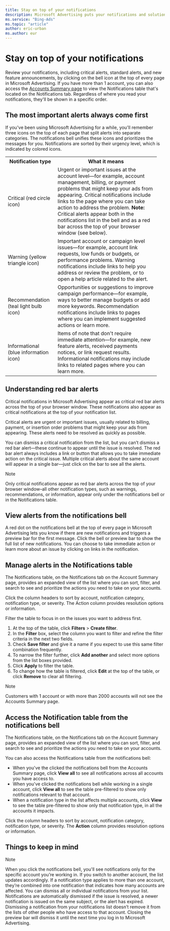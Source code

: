 ```yaml
---
title: Stay on top of your notifications
description: Microsoft Advertising puts your notifications and solutions in one place for clearer focus on the important items.
ms.service: "Bing-Ads"
ms.topic: "article"
author: eric-urban
ms.author: eur
---
```


# Stay on top of your notifications

Review your notifications, including critical alerts, standard alerts, and new feature announcements, by clicking on the bell icon at the top of every page in Microsoft Advertising. If you have more than 1 account, you can also access the [Accounts Summary page](./hlp_BA_CONC_AccountsSummary.md) to view the Notifications table that's located on the Notifications tab. Regardless of where you read your notifications, they'll be shown in a specific order.

## The most important alerts always come first

If you've been using Microsoft Advertising for a while, you'll remember three icons on the top of each page that split alerts into separate categories. The notifications bell unifies these icons and prioritizes the messages for you. Notifications are sorted by their urgency level, which is indicated by colored icons.

<table style="width:95%">
  <tr>
    <th>
        Notification type
      </th>
    <th>
        What it means
      </th>
  </tr>
  <tr>
    <td>Critical (red circle icon)</td>
    <td>
      <para>
          Urgent or important issues at the account level—for example, account management, billing, or payment problems that might keep your ads from appearing.
        </para>
      <para>
          Critical notifications include links to the page where you can take action to address the problem.
        </para>
      <para>
          <strong>Note: </strong>Critical alerts appear both in the notifications list in the bell and as a red bar across the top of your browser window (see below).
        </para>
    </td>
  </tr>
  <tr>
    <td>Warning (yellow triangle icon)</td>
    <td>
      <para>
          Important account or campaign level issues—for example, account link requests, low funds or budgets, or performance problems.
        </para>
      <para>
        Warning notifications include links to help you address or review the problem, or to open a help article related to the alert. 
        </para>
    </td>
  </tr>
  <tr>
    <td>Recommendation (teal light bulb icon)</td>
    <td>
      <para>
          Opportunities or suggestions to improve campaign performance—for example, ways to better manage budgets or add more keywords.
        </para>
      <para>
          Recommendation notifications include links to pages where you can implement suggested actions or learn more.
        </para>
    </td>
  </tr>
  <tr>
    <td>Informational (blue information icon)</td>
    <td>
      <para>
        Items of note that don't require immediate attention—for example, new feature alerts, received payments notices, or link request results.
        </para>
      <para>
        Informational notifications may include links to related pages where you can learn more.
        </para>
    </td>
  </tr>
</table>

## Understanding red bar alerts

Critical notifications in Microsoft Advertising appear as critical red bar alerts across the top of your browser window. These notifications also appear as critical notifications at the top of your notification list.

Critical alerts are urgent or important issues, usually related to billing, payment, or insertion order problems that might keep your ads from appearing. These alerts need to be resolved as quickly as possible.

You can dismiss a critical notification from the list, but you can’t dismiss a red bar alert—these continue to appear until the issue is resolved. The red bar alert always includes a link or button that allows you to take immediate action on the critical issue. Multiple critical alerts about the same account will appear in a single bar—just click on the bar to see all the alerts.

> [!NOTE]
> Only critical notifications appear as red bar alerts across the top of your browser window–all other notification types, such as warnings, recommendations, or information, appear only under the notifications bell or in the Notifications table.

## View alerts from the notifications bell
A red dot on the notifications bell at the top of every page in Microsoft Advertising lets you know if there are new notifications and triggers a preview bar for the first message. Click the bell or preview bar to show the full list of new notifications. You can choose to take immediate action or learn more about an issue by clicking on links in the notification.
## Manage alerts in the Notifications table
The Notifications table, on the Notifications tab on the Account Summary page, provides an expanded view of the list where you can sort, filter, and search to see and prioritize the actions you need to take on your accounts.

Click the column headers to sort by account, notification category, notification type, or severity. The Action column provides resolution options or information.

Filter the table to focus in on the issues you want to address first.
1. At the top of the table, click **Filters** > **Create filter**.
1. In the **Filter** box, select the column you want to filter and refine the filter criteria in the next two fields.
1. Check **Save filter** and give it a name if you expect to use this same filter combination frequently.
1. To narrow the filter further, click **Add another** and select more options from the list boxes provided.
1. Click **Apply** to filter the table.
1. To change how the table is filtered, click **Edit** at the top of the table, or click **Remove** to clear all filtering.

> [!NOTE]
> Customers with 1 account or with more than 2000 accounts will not see the Accounts Summary page.

## Access the Notification table from the notifications bell
The Notifications table, on the Notifications tab on the Account Summary page, provides an expanded view of the list where you can sort, filter, and search to see and prioritize the actions you need to take on your accounts.

You can also access the Notifications table from the notifications bell:
- When you've the clicked the notifications bell from the Accounts Summary page, click **View all** to see all notifications across all accounts you have access to.
- When you've clicked the notifications bell while working in a single account, click **View all** to see the table pre-filtered to show only notifications relevant to that account.
- When a notification type in the list affects multiple accounts, click **View** to see the table pre-filtered to show only that notification type, in all the accounts it impacts.

Click the column headers to sort by account, notification category, notification type, or severity. The **Action** column provides resolution options or information.

## Things to keep in mind

> [!NOTE]
> When you click the notifications bell, you'll see notifications only for the specific account you’re working in. If you switch to another account, the list updates accordingly.
> If a notification type applies to more than one account, they’re combined into one notification that indicates how many accounts are affected.
> You can dismiss all or individual notifications from your list. Notifications are automatically dismissed if the issue is resolved, a newer notification is issued on the same subject, or the alert has expired.
> Dismissing a notification from your notifications list doesn’t remove it from the lists of other people who have access to that account.
> Closing the preview bar will dismiss it until the next time you log in to Microsoft Advertising.


